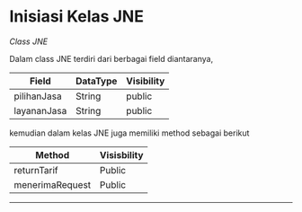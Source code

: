 # Inisiasi Kelas JNE
*Class JNE* 

Dalam class JNE terdiri dari berbagai field diantaranya,

| Field  | DataType | Visibility
| ----- | --- | --- | 
| pilihanJasa  |String  |public
| layananJasa |String   |public

kemudian dalam kelas JNE juga memiliki method sebagai berikut

| Method  | Visisbility 
| ----- | --- |  
| returnTarif   |Public  
| menerimaRequest |Public 

---
